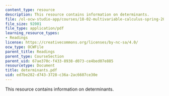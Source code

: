 ```yaml
---
content_type: resource
description: This resource contains information on determinants.
file: /ol-ocw-studio-app/courses/18-02-multivariable-calculus-spring-2006/ed7be282d7433728c36a2ac6607ce30e_determinants.pdf
file_size: 92001
file_type: application/pdf
learning_resource_types:
- Readings
license: https://creativecommons.org/licenses/by-nc-sa/4.0/
ocw_type: OCWFile
parent_title: Readings
parent_type: CourseSection
parent_uid: 67ae370c-f433-8938-d073-ce4bed07e885
resourcetype: Document
title: determinants.pdf
uid: ed7be282-d743-3728-c36a-2ac6607ce30e
---
```

This resource contains information on determinants.